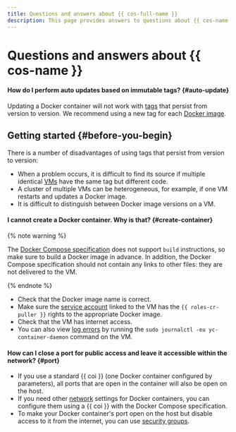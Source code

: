 ```yaml
---
title: Questions and answers about {{ cos-full-name }}
description: This page provides answers to questions about {{ cos-name }}.
---
```


# Questions and answers about {{ cos-name }}

#### How do I perform auto updates based on immutable tags? {#auto-update}

Updating a Docker container will not work with [tags](../../container-registry/concepts/docker-image.md#version) that persist from version to version. We recommend using a new tag for each [Docker image](../../cos/concepts/docker-image.md).

## Getting started {#before-you-begin}

There is a number of disadvantages of using tags that persist from version to version:
* When a problem occurs, it is difficult to find its source if multiple identical [VMs](../../compute/concepts/vm.md) have the same tag but different code.
* A cluster of multiple VMs can be heterogeneous, for example, if one VM restarts and updates a Docker image.
* It is difficult to distinguish between Docker image versions on a VM.

#### I cannot create a Docker container. Why is that? {#create-container}

{% note warning %}

The [Docker Compose specification](../../cos/concepts/coi-specifications.md#compose-spec) does not support `build` instructions, so make sure to build a Docker image in advance. In addition, the Docker Compose specification should not contain any links to other files: they are not delivered to the VM.

{% endnote %}

* Check that the Docker image name is correct.
* Make sure the [service account](../../iam/concepts/users/service-accounts.md) linked to the VM has the `{{ roles-cr-puller }}` rights to the appropriate Docker image.
* Check that the VM has internet access.
* You can also view [log errors](../error/index.md) by running the `sudo journalctl -eu yc-container-daemon` command on the VM.

#### How can I close a port for public access and leave it accessible within the network? {#port}

* If you use a standard {{ coi }} (one Docker container configured by parameters), all ports that are open in the container will also be open on the host.
* If you need other [network](../../vpc/concepts/network.md#network) settings for Docker containers, you can configure them using a {{ coi }} with the Docker Compose specification.
* To make your Docker container's port open on the host but disable access to it from the internet, you can use [security groups](../../vpc/concepts/security-groups.md).
